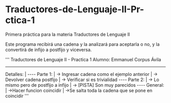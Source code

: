 # Traductores-de-Lenguaje-II-Pr-ctica-1
Primera práctica para la materia Traductores de Lenguaje II

Este programa recibirá una cadena y la analizará para aceptarla o no, y la convertirá de infijo a postfijo y viceversa.

'''
Traductores de Lenguaje II - Practica 1
Alumno: Emmanuel Corpus Ávila

------------------------------------
Detalles:
|
 ---- Parte 1:
|       -> Ingresar cadena como el ejemplo anterior
|       -> Devolver cadena postfijo
|       -> Verificar si es trivialidad
 ---- Parte 2:
|       -> Lo mismo pero de postfijo a infijo
|       -> [PISTA] Son muy parecidos
 ---- General:
|       ->Hacer funcion coincidir
|       ->Se salta toda la cadena que se pone en coincidir
'''
